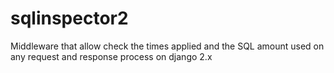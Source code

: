 # sqlinspector2
Middleware that allow check the times applied and the SQL amount used on any request and response process on django 2.x
